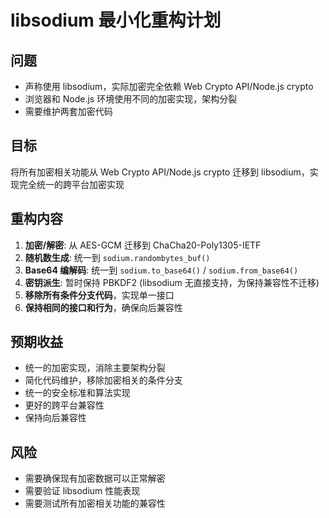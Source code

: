 # libsodium 最小化重构计划

## 问题

- 声称使用 libsodium，实际加密完全依赖 Web Crypto API/Node.js crypto
- 浏览器和 Node.js 环境使用不同的加密实现，架构分裂
- 需要维护两套加密代码

## 目标

将所有加密相关功能从 Web Crypto API/Node.js crypto 迁移到 libsodium，实现完全统一的跨平台加密实现

## 重构内容

1. **加密/解密**: 从 AES-GCM 迁移到 ChaCha20-Poly1305-IETF
2. **随机数生成**: 统一到 `sodium.randombytes_buf()`
3. **Base64 编解码**: 统一到 `sodium.to_base64()` / `sodium.from_base64()`
4. **密钥派生**: 暂时保持 PBKDF2 (libsodium 无直接支持，为保持兼容性不迁移)
5. **移除所有条件分支代码**，实现单一接口
6. **保持相同的接口和行为**，确保向后兼容性

## 预期收益

- 统一的加密实现，消除主要架构分裂
- 简化代码维护，移除加密相关的条件分支
- 统一的安全标准和算法实现
- 更好的跨平台兼容性
- 保持向后兼容性

## 风险

- 需要确保现有加密数据可以正常解密
- 需要验证 libsodium 性能表现
- 需要测试所有加密相关功能的兼容性